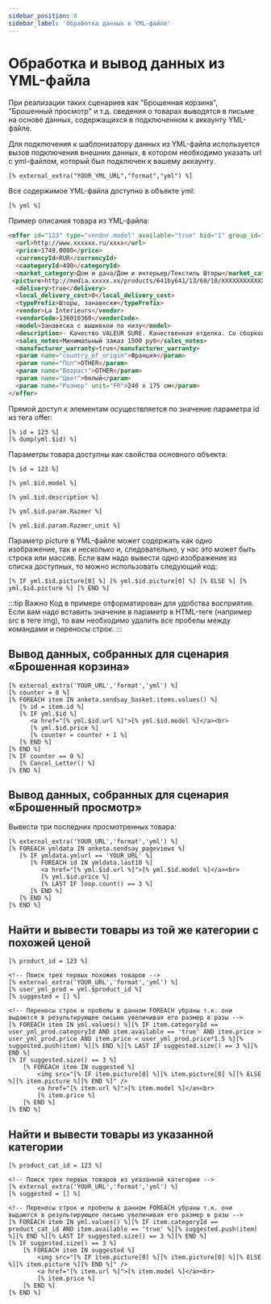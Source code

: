 ```yaml
---
sidebar_position: 8
sidebar_label: 'Обработка данных в YML-файле'
---
```


# Обработка и вывод данных из YML-файла

При реализации таких сценариев как "Брошенная корзина", "Брошенный просмотр" и т.д. сведения о товарах выводятся в письме на основе данных, содержащихся в подключенном к аккаунту YML-файле.

Для подключения к шаблонизатору данных из YML-файла используется вызов подключения внешних данных, в котором необходимо указать url с yml-файлом, который был подключен к вашему аккаунту.

```
[% external_extra("YOUR_YML_URL","format","yml") %]
```

Все содержимое YML-файла доступно в объекте yml:

```
[% yml %]
```

Пример описания товара из YML-файла:

<!-- prettier-ignore -->
```html
<offer id="123" type="vendor.model" available="true" bid="1" group_id="136010368">
  <url>http://www.xxxxxx.ru/xxxx</url>
  <price>1749.0000</price>
  <currencyId>RUR</currencyId>
  <caategoryId>490</categoryId>
  <market_category>Дом и дача/Дом и интерьер/Текстиль Шторы</market_category>
 <picture>http://media.xxxxx.xx/products/641by641/13/60/10/XXXXXXXXXXXXXX.jpg</picture>
  <delivery>true</delivery>
  <local_delivery_cost>0</local_delivery_cost>
  <typePrefix>Шторы, занавески</typePrefix>
  <vendor>La Interieurs</vendor>
  <vendorCode>136010368</vendorCode>
  <model>Занавеска с вышивкои по низу</model>
  <description>- Качество VALEUR SURE. Качественная отделка. Со сборкои 60 мм (3 варианта высоты). 91% полиэстера, 9% льна. Красивая вышивка по низу. Простои уход: стирка при 40°, не нужно гладить. Расстояние от отделки до низа 30 см (для размеров 240 и 260 см). Размер в см.</description>
  <sales_notes>Минимальный заказ 1500 руб</sales_notes>
  <manufacturer_warranty>true</manufacturer_warranty>
  <param name="country_of_origin">Франция</param>
  <param name="Пол">OTHER</param>
  <param name="Возраст">OTHER</param>
  <param name="Цвет">белый</param>
  <param name="Размер" unit="FR">240 x 175 см</param>
</offer>
```

Прямой доступ к элементам оcуществляется по значение параметра id из тега offer:

```
[% id = 123 %]
[% dump(yml.$id) %]
```

Параметры товара доступны как свойства основного объекта:

```
[% id = 123 %]

[% yml.$id.model %]

[% yml.$id.description %]

[% yml.$id.param.Razmer %]

[% yml.$id.param.Razmer_unit %]
```

Параметр picture в YML-файле может содержать как одно изображение, так и несколько и, следовательно, у нас это может быть строка или массив. Если вам надо вывести одно изображение из списка доступных, то можно использовать следующий код:

```
[% IF yml.$id.picture[0] %] [% yml.$id.picture[0] %] [% ELSE %] [% yml.$id.picture %] [% END %]
```

:::tip Важно
Код в примере отформатирован для удобства восприятия. Если вам надо вставить значение в параметр в HTML-теге (например src в теге img), то вам необходимо удалить все пробелы между командами и переносы строк.
:::

## Вывод данных, собранных для сценария «Брошенная корзина»

```
[% external_extra('YOUR_URL','format','yml') %]
[% counter = 0 %]
[% FOREACH item IN anketa.sendsay_basket.items.values() %]
   [% id = item.id %]
   [% IF yml.$id %]
      <a href="[% yml.$id.url %]">[% yml.$id.model %]</a><br>
      [% yml.$id.price %]
      [% counter = counter + 1 %]
   [% END %]
[% END %]
[% IF counter == 0 %]
   [% Cancel_Letter() %]
[% END %]
```

## Вывод данных, собранных для сценария «Брошенный просмотр»

Вывести три последних просмотренных товара:

```
[% external_extra('YOUR_URL','format','yml') %]
[% FOREACH ymldata IN anketa.sendsay_pageviews %]
   [% IF ymldata.ymlurl == 'YOUR_URL' %]
      [% FOREACH id IN ymldata.last10 %]
         <a href="[% yml.$id.url %]">[% yml.$id.model %]</a><br>
         [% yml.$id.price %]
         [% LAST IF loop.count() == 3 %]
      [% END %]
   [% END %]
[% END %]
```

## Найти и вывести товары из той же категории с похожей ценой

```
[% product_id = 123 %]

<!-- Поиск трех первых похожих товаров -->
[% external_extra('YOUR_URL','format','yml') %]
[% user_yml_prod = yml.$product_id %]
[% suggested = [] %]

<!-- Переносы строк и пробелы в данном FOREACH убраны т.к. они выдаются в результирующее письмо увеличивая его размер в разы -->
[% FOREACH item IN yml.values() %][% IF item.categoryId == user_yml_prod.categoryId AND item.available == 'true' AND item.price > user_yml_prod.price AND item.price < user_yml_prod.price*1.5 %][% suggested.push(item) %][% END %][% LAST IF suggested.size() == 3 %][% END %]
[% IF suggested.size() == 3 %]
	[% FOREACH item IN suggested %]
		<img src="[% IF item.picture[0] %][% item.picture[0] %][% ELSE %][% item.picture %][% END %]" />
		<a href="[% item.url %]">[% item.model %]</a><br>
		[% item.price %]
	[% END %]
[% END %]
```

## Найти и вывести товары из указанной категории

```
[% product_cat_id = 123 %]

<!-- Поиск трех первых товаров из указанной категории -->
[% external_extra('YOUR_URL','format','yml') %]
[% suggested = [] %]

<!-- Переносы строк и пробелы в данном FOREACH убраны т.к. они выдаются в результирующее письмо увеличивая его размер в разы -->
[% FOREACH item IN yml.values() %][% IF item.categoryId == product_cat_id AND item.available == 'true' %][% suggested.push(item) %][% END %][% LAST IF suggested.size() == 3 %][% END %]
[% IF suggested.size() == 3 %]
	[% FOREACH item IN suggested %]
		<img src="[% IF item.picture[0] %][% item.picture[0] %][% ELSE %][% item.picture %][% END %]" />
		<a href="[% item.url %]">[% item.model %]</a><br>
		[% item.price %]
	[% END %]
[% END %]
```
